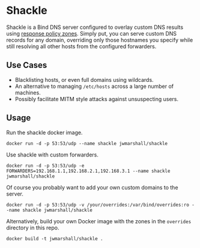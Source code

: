 # Shackle

Shackle is a Bind DNS server configured to overlay custom DNS results using [response policy zones](https://dnsrpz.info/). Simply put, you can serve custom DNS records for any domain, overriding only those hostnames you specify while still resolving all other hosts from the configured forwarders.

## Use Cases

- Blacklisting hosts, or even full domains using wildcards.
- An alternative to managing `/etc/hosts` across a large number of machines.
- Possibly facilitate MITM style attacks against unsuspecting users.

## Usage

Run the shackle docker image.

`docker run -d -p 53:53/udp --name shackle jwmarshall/shackle`

Use shackle with custom forwarders.

`docker run -d -p 53:53/udp -e FORWARDERS=192.168.1.1,192.168.2.1,192.168.3.1 --name shackle jwmarshall/shackle`

Of course you probably want to add your own custom domains to the server.

`docker run -d -p 53:53/udp -v /your/overrides:/var/bind/overrides:ro --name shackle jwmarshall/shackle`

Alternatively, build your own Docker image with the zones in the `overrides` directory in this repo.

`docker build -t jwmarshall/shackle .`
